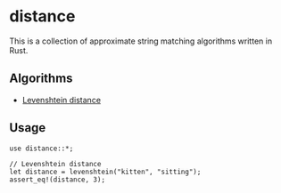 # distance
This is a collection of approximate string matching algorithms written in Rust.

## Algorithms
- [Levenshtein distance](https://en.wikipedia.org/wiki/Levenshtein_distance)

## Usage
```
use distance::*; 

// Levenshtein distance
let distance = levenshtein("kitten", "sitting");   
assert_eq!(distance, 3);
```